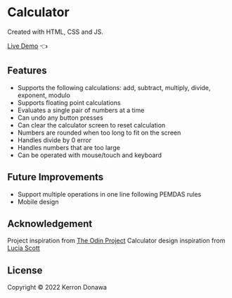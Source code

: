 # Calculator

Created with HTML, CSS and JS.

[Live Demo](https://kdonawa.github.io/calculator/) :point_left:

## Features

* Supports the following calculations: add, subtract, multiply, divide, exponent, modulo
* Supports floating point calculations
* Evaluates a single pair of numbers at a time
* Can undo any button presses
* Can clear the calculator screen to reset calculation
* Numbers are rounded when too long to fit on the screen
* Handles divide by 0 error
* Handles numbers that are too large
* Can be operated with mouse/touch and keyboard

## Future Improvements

* Support multiple operations in one line following PEMDAS rules
* Mobile design


## Acknowledgement

Project inspiration from [The Odin Project](https://www.theodinproject.com/home)
Calculator design inspiration from  [Lucia Scott](https://dribbble.com/shots/14709020-Calculator)

## License

Copyright &copy; 2022 Kerron Donawa

